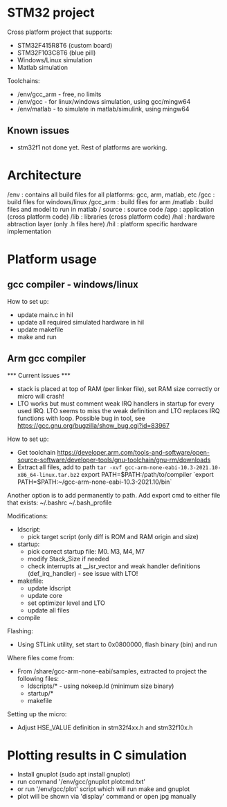 # STM32 project

Cross platform project that supports:

- STM32F415R8T6 (custom board)
- STM32F103C8T6 (blue pill)
- Windows/Linux simulation
- Matlab simulation

Toolchains:
- /env/gcc_arm  - free, no limits
- /env/gcc      - for linux/windows simulation, using gcc/mingw64
- /env/matlab   - to simulate in matlab/simulink, using mingw64

## Known issues
- stm32f1 not done yet. Rest of platforms are working.

# Architecture

/env        : contains all build files for all platforms: gcc, arm, matlab, etc
  /gcc      : build files for windows/linux
  /gcc_arm  : build files for arm
  /matlab   : build files and model to run in matlab
/ source    : source code
  /app      : application (cross platform code)
  /lib      : libraries (cross platform code)
  /hal      : hardware abtraction layer (only .h files here)
  /hil      : platform specific hardware implementation

# Platform usage

## gcc compiler - windows/linux

How to set up:
- update main.c in hil
- update all required simulated hardware in hil
- update makefile
- make and run

## Arm gcc compiler

*** Current issues ***
- stack is placed at top of RAM (per linker file), set RAM size correctly or micro will crash!
- LTO works but must comment weak IRQ handlers in startup for every used IRQ. LTO seems to miss the weak definition and LTO replaces IRQ functions with loop. Possible bug in tool, see https://gcc.gnu.org/bugzilla/show_bug.cgi?id=83967

How to set up:
- Get toolchain
https://developer.arm.com/tools-and-software/open-source-software/developer-tools/gnu-toolchain/gnu-rm/downloads
- Extract all files, add to path
  `tar -xvf gcc-arm-none-eabi-10.3-2021.10-x86_64-linux.tar.bz2`
export PATH=$PATH:/path/to/compiler
  `export PATH=$PATH:~/gcc-arm-none-eabi-10.3-2021.10/bin`

Another option is to add permanently to path. Add export cmd to either file that exists:
~/.bashrc
~/.bash_profile


Modifications:
- ldscript:
  - pick target script (only diff is ROM and RAM origin and size)
- startup:
  - pick correct startup file: M0. M3, M4, M7
  - modify Stack_Size if needed
  - check interrupts at __isr_vector and weak handler definitions (def_irq_handler) - see issue with LTO!
- makefile:
  - update ldscript
  - update core
  - set optimizer level and LTO
  - update all files
- compile

Flashing:
- Using STLink utility, set start to 0x0800000, flash binary (bin) and run

Where files come from:
- From /share/gcc-arm-none-eabi/samples, extracted to project the following files:
  - ldscripts/*  - using nokeep.ld (minimum size binary)
  - startup/*
  - makefile

Setting up the micro:
- Adjust HSE_VALUE definition in stm32f4xx.h and stm32f10x.h

# Plotting results in C simulation

- Install gnuplot (sudo apt install gnuplot)
- run command '/env/gcc/gnuplot plotcmd.txt'
- or run '/env/gcc/plot' script which will run make and gnuplot
- plot will be shown via 'display' command or open jpg manually